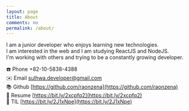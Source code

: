 ```yaml
---
layout: page
title: About
comments: no
permalink: /about/
---
```


I am a junior developer who enjoys learning new technologies.  
I am interested in the web and I am studying ReactJS and NodeJS.  
I'm working with others and trying to be a constantly growing developer.  
  
☎️ Phone  +82-10-5838-4388  
✉️ Email  [sulhwa.developer@gmail.com](mailto:sulhwa.developer@gmail.com)  
📚 Github [https://github.com/raonzena](https://github.com/raonzena)   
📄 Resume [https://bit.ly/2xcpfq2](https://bit.ly/2xcpfq2)  
📄 TIL [https://bit.ly/2J1xNpe](https://bit.ly/2J1xNpe)




